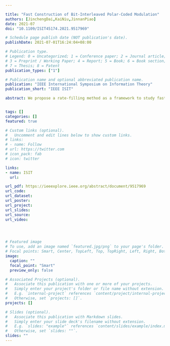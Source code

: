 ```yaml
---

title: "Fast Construction of Bit-Interleaved Polar-Coded Modulation"
authors: [JinchengDai,KaiNiu,JinnanPiao]
date: 2021-07
doi: "10.1109/ISIT45174.2021.9517969"

# Schedule page publish date (NOT publication's date).
publishDate: 2021-07-01T16:24:04+08:00

# Publication type.
# Legend: 0 = Uncategorized; 1 = Conference paper; 2 = Journal article;
# 3 = Preprint / Working Paper; 4 = Report; 5 = Book; 6 = Book section;
# 7 = Thesis; 8 = Patent
publication_types: ["1"]

# Publication name and optional abbreviated publication name.
publication: "IEEE International Symposium on Information Theory"
publication_short: "IEEE ISIT"

abstract: We propose a rate-filling method as a framework to study fast construction of bit-interleaved polar-coded modulation (BIPCM). In particular, the proposed method makes full use of the nesting structure of polar codes. We show that BIPCM can be constructed by appropriately allocating the rates of each polar subcode whose information set is easily extracted by a predetermined index sequence, e.g., the Polar sequence in the 5G standard. By this means, the reliability calculation and ranking operation of bit channels can be discarded, which is a desired feature for low-complex construction. Simulation results show the proposed fast construction method performs independently of the actual channel condition and is robust to diverse modulation and coding schemes in the 5G standard.


tags: []
categories: []
featured: true

# Custom links (optional).
#   Uncomment and edit lines below to show custom links.
# links:
# - name: Follow
# url: https://twitter.com
# icon_pack: fab
# icon: twitter

links:
- name: ISIT
  url: 

url_pdf: https://ieeexplore.ieee.org/abstract/document/9517969
url_code: 
url_dataset:
url_poster:
url_project: 
url_slides:
url_source: 
url_video:




# Featured image
# To use, add an image named `featured.jpg/png` to your page's folder. 
# Focal points: Smart, Center, TopLeft, Top, TopRight, Left, Right, BottomLeft, Bottom, BottomRight.
image:
  caption: ""
  focal_point: "Smart"
  preview_only: false

# Associated Projects (optional).
#   Associate this publication with one or more of your projects.
#   Simply enter your project's folder or file name without extension.
#   E.g. `internal-project` references `content/project/internal-project/index.md`.
#   Otherwise, set `projects: []`.
projects: []

# Slides (optional).
#   Associate this publication with Markdown slides.
#   Simply enter your slide deck's filename without extension.
#   E.g. `slides: "example"` references `content/slides/example/index.md`.
#   Otherwise, set `slides: ""`.
slides: ""
---
```

